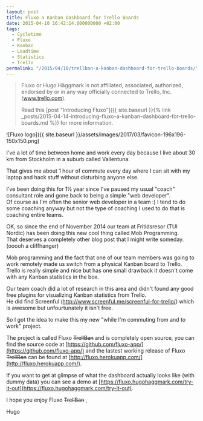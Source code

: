```yaml
---
layout: post
title: Fluxo a Kanban Dashboard for Trello Boards
date: 2015-04-10 16:42:14.000000000 +02:00
tags:
  - Cycletime
  - Fluxo
  - Kanban
  - Leadtime
  - Statistics
  - Trello
permalink: "/2015/04/10/trellban-a-kanban-dashboard-for-trello-boards/"
---
```


> Fluxo or Hugo Häggmark is not affiliated, associated, authorized, endorsed by or in any way officially connected to Trello, Inc. (www.trello.com).
>
> Read this [post "Introducing Fluxo"]({{ site.baseurl }}{% link _posts/2015-04-14-introducing-fluxo-a-kanban-dashboard-for-trello-boards.md %}) for more information.

![Fluxo logo]({{ site.baseurl }}/assets/images/2017/03/favicon-196x196-150x150.png)

I've a lot of time between home and work every day because I live about 30 km from Stockholm in a suburb called Vallentuna.

That gives me about 1 hour of commute every day where I can sit with my laptop and hack stuff without disturbing anyone else.

I've been doing this for 1½ year since I've paused my usual "coach" consultant role and gone back to being a simple "web developer".  
Of course as I'm often the senior web developer in a team :) I tend to do some coaching anyway but not the type of coaching I used to do that is coaching entire teams.

OK, so since the end of November 2014 our team at Fritidsresor (TUI Nordic) has been doing this new cool thing called Mob Programming.  
That deserves a completely other blog post that I might write someday. (ooooh a cliffhanger)

Mob programming and the fact that one of our team members was going to work remotely made us switch from a physical Kanban board to Trello.  
Trello is really simple and nice but has one small drawback it doesn't come with any Kanban statistics in the box.

Our team coach did a lot of research in this area and didn't found any good free plugins for visualizing Kanban statistics from Trello.  
He did find Screenful (http://www.screenful.me/screenful-for-trello/) which is awesome but unfourtunately it isn't free.

So I got the idea to make this my new "while I'm commuting from and to work" project.

The project is called Fluxo ~~TrellBan~~ and is completely open source, you can find the source code at [https://github.com/fluxo-app/](https://github.com/fluxo-app/) and the lastest working release of Fluxo ~~TrellBan~~ can be found at [http://fluxo.herokuapp.com/](http://fluxo.herokuapp.com/).

If you want to get at glimpse of what the dashboard actually looks like (with dummy data) you can see a demo at [https://fluxo.hugohaggmark.com/try-it-out](https://fluxo.hugohaggmark.com/try-it-out).

I hope you enjoy Fluxo ~~TrellBan~~ ,

Hugo
